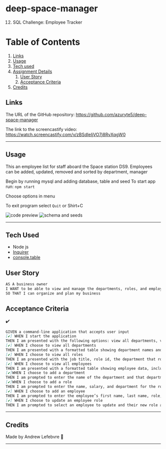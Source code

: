 # deep-space-manager
12. SQL Challenge: Employee Tracker
# Table of Contents
1. [Links](#links)
1. [Usage](#usage)
1. [Tech used](#tech-used)
1. [Assignment Details](#assignment-details)
    1. [User Story](#user-story)
    1. [Acceptance Criteria](#acceptance-criteria)
1. [Credits](#credits)

## Links
The URL of the GitHub repository: https://github.com/azuryte5/deep-space-manager

The link to the screencastify video: https://watch.screencastify.com/v/zBSdIeIjVO7j8RvXqgW0

-----
## Usage
This an employee list for staff aboard the Space station DS9. Employees can be added, updated, removed and sorted by department, manager

Begin by running mysql and adding database, table and seed
To start app run:  ```npm start```

Choose options in menu 

To exit program select ```Quit``` or Shirt+C


 ![code preview](https://user-images.githubusercontent.com/85147307/141664565-3c91c212-80a0-413d-a103-e90588f6a8bb.png)
 ![schema and seeds](https://user-images.githubusercontent.com/85147307/141664564-00cec570-a902-441e-8dd2-9036aeec96be.png)

-----
## Tech Used 

- Node js
- [Inquirer](https://www.npmjs.com/package/inquirer)
- [console.table](https://www.npmjs.com/package/console.table)

## User Story

```md
AS A business owner
I WANT to be able to view and manage the departments, roles, and employees in my company
SO THAT I can organize and plan my business
```

## Acceptance Criteria
✔️
```md
GIVEN a command-line application that accepts user input
[✔️] WHEN I start the application
THEN I am presented with the following options: view all departments, view all roles, view all employees, add a department, add a role, add an employee, and update an employee role
[✔️] WHEN I choose to view all departments
THEN I am presented with a formatted table showing department names and department ids
[✔️] WHEN I choose to view all roles
THEN I am presented with the job title, role id, the department that role belongs to, and the salary for that role
[✔️] WHEN I choose to view all employees
THEN I am presented with a formatted table showing employee data, including employee ids, first names, last names, job titles, departments, salaries, and managers that the employees report to
[✔️]WHEN I choose to add a department
THEN I am prompted to enter the name of the department and that department is added to the database
[✔️]WHEN I choose to add a role
THEN I am prompted to enter the name, salary, and department for the role and that role is added to the database
[✔️] WHEN I choose to add an employee
THEN I am prompted to enter the employee’s first name, last name, role, and manager and that employee is added to the database
[✔️] WHEN I choose to update an employee role
THEN I am prompted to select an employee to update and their new role and this information is updated in the database 
```

----
## Credits
Made by Andrew Lefebvre 🏢

-----
